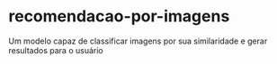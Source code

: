 # recomendacao-por-imagens
Um modelo capaz de classificar imagens por sua similaridade e gerar resultados para o usuário
